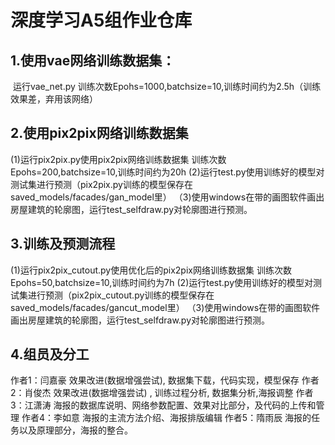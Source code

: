 # 深度学习A5组作业仓库



## 1.使用vae网络训练数据集：

​	运行vae_net.py
   训练次数Epohs=1000,batchsize=10,训练时间约为2.5h（训练效果差，弃用该网络）

## 2.使用pix2pix网络训练数据集

  (1)运行pix2pix.py使用pix2pix网络训练数据集
      训练次数Epohs=200,batchsize=10,训练时间约为20h
  (2)运行test.py使用训练好的模型对测试集进行预测（pix2pix.py训练的模型保存在saved_models/facades/gan_model里）
（3)使用windows在带的画图软件画出房屋建筑的轮廓图，运行test_selfdraw.py对轮廓图进行预测。

## 3.训练及预测流程

  (1)运行pix2pix_cutout.py使用优化后的pix2pix网络训练数据集
      训练次数Epohs=50,batchsize=10,训练时间约为7h
  (2)运行test.py使用训练好的模型对测试集进行预测（pix2pix_cutout.py训练的模型保存在saved_models/facades/gancut_model里）
（3)使用windows在带的画图软件画出房屋建筑的轮廓图，运行test_selfdraw.py对轮廓图进行预测。

## 4.组员及分工

作者1：闫嘉豪 效果改进(数据增强尝试), 数据集下载，代码实现，模型保存
作者2：肖俊杰 效果改进(数据增强尝试) , 训练过程分析, 数据集分析,海报调整
作者3：江潇涛 海报的数据库说明、网络参数配置、效果对比部分，及代码的上传和管理
作者4：李如意 海报的主流方法介绍、海报排版编辑
作者5：隋雨辰 海报的任务以及原理部分，海报的整合。

